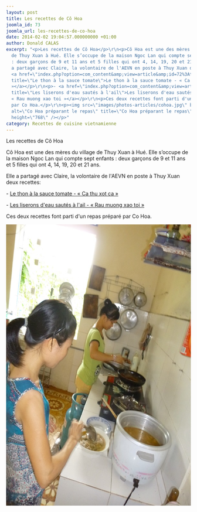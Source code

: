 ```yaml
---
layout: post
title: Les recettes de Cô Hoa
joomla_id: 73
joomla_url: les-recettes-de-co-hoa
date: 2014-02-02 19:04:57.000000000 +01:00
author: Donald CALAS
excerpt: "<p>Les recettes de Cô Hoa</p>\r\n<p>Cô Hoa est une des mères du village
  de Thuy Xuan à Hué. Elle s’occupe de la maison Ngoc Lan qui compte sept enfants
  : deux garçons de 9 et 11 ans et 5 filles qui ont 4, 14, 19, 20 et 21 ans.</p>\r\n<p>Elle
  a partagé avec Claire, la volontaire de l'AEVN en poste à Thuy Xuan deux recettes:</p>\r\n<p>-
  <a href=\"index.php?option=com_content&amp;view=article&amp;id=72%3Athon-a-la-sauce-tomate&amp;catid=21%3Arecettes-de-cuisine-des-meres&amp;Itemid=48\"
  title=\"Le thon à la sauce tomate\">Le thon à la sauce tomate - « Ca thu xot ca
  »</a></p>\r\n<p>- <a href=\"index.php?option=com_content&amp;view=article&amp;id=71%3Aliserons-deau-sautes-a-lail&amp;catid=21%3Arecettes-de-cuisine-des-meres&amp;Itemid=48\"
  title=\"Les liserons d'eau sautés à l'ail\">Les liserons d'eau sautés à l'ail -
  « Rau muong xao toi »</a></p>\r\n<p>Ces deux recettes font parti d'un repas préparé
  par Co Hoa.</p>\r\n<p><img src=\"images/photos-articles/cohoa.jpg\" border=\"0\"
  alt=\"Co Hoa préparant le repas\" title=\"Co Hoa préparant le repas\" width=\"576\"
  height=\"768\" /></p>"
category: Recettes de cuisine vietnamienne
---
```

<p>Les recettes de Cô Hoa</p>
<p>Cô Hoa est une des mères du village de Thuy Xuan à Hué. Elle s’occupe de la maison Ngoc Lan qui compte sept enfants : deux garçons de 9 et 11 ans et 5 filles qui ont 4, 14, 19, 20 et 21 ans.</p>
<p>Elle a partagé avec Claire, la volontaire de l'AEVN en poste à Thuy Xuan deux recettes:</p>
<p>- <a href="index.php?option=com_content&amp;view=article&amp;id=72%3Athon-a-la-sauce-tomate&amp;catid=21%3Arecettes-de-cuisine-des-meres&amp;Itemid=48" title="Le thon à la sauce tomate">Le thon à la sauce tomate - « Ca thu xot ca »</a></p>
<p>- <a href="index.php?option=com_content&amp;view=article&amp;id=71%3Aliserons-deau-sautes-a-lail&amp;catid=21%3Arecettes-de-cuisine-des-meres&amp;Itemid=48" title="Les liserons d'eau sautés à l'ail">Les liserons d'eau sautés à l'ail - « Rau muong xao toi »</a></p>
<p>Ces deux recettes font parti d'un repas préparé par Co Hoa.</p>
<p><img src="/assets/images/photos-articles/cohoa.jpg" border="0" alt="Co Hoa préparant le repas" title="Co Hoa préparant le repas" width="576" height="768" /></p>
